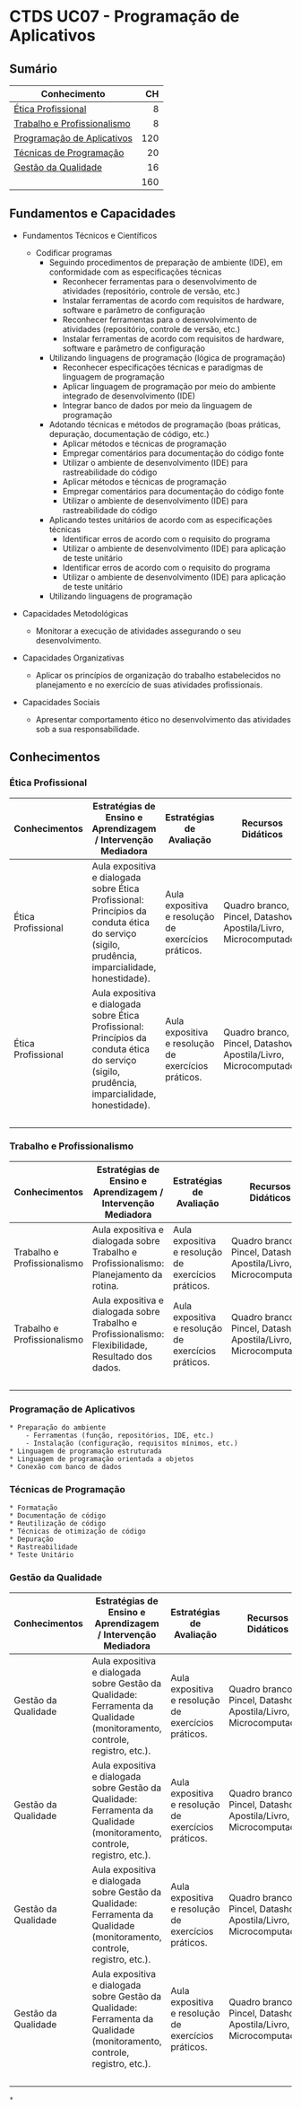 # CTDS UC07 - Programação de Aplicativos

## Sumário

| Conhecimento | CH |
|---|--:|
| [Ética Profissional](#section-1) | 8 |
| [Trabalho e Profissionalismo](#section-2) | 8 |
| [Programação de Aplicativos](#section-3) | 120 |
| [Técnicas de Programação](#section-4) | 20 |
| [Gestão da Qualidade](#section-5) | 16 |
|  | 160 |

## Fundamentos e Capacidades

* Fundamentos Técnicos e Científicos
    - Codificar programas
        * Seguindo procedimentos de preparação de ambiente (IDE), em conformidade com as especificações técnicas
            - Reconhecer ferramentas para o desenvolvimento de atividades (repositório, controle de versão, etc.)
            - Instalar ferramentas de acordo com requisitos de hardware, software e parâmetro de configuração
            - Reconhecer ferramentas para o desenvolvimento de atividades (repositório, controle de versão, etc.)
            - Instalar ferramentas de acordo com requisitos de hardware, software e parâmetro de configuração
        * Utilizando linguagens de programação (lógica de programação)
            - Reconhecer especificações técnicas e paradigmas de linguagem de programação
            - Aplicar linguagem de programação por meio do ambiente integrado de desenvolvimento (IDE)
            - Integrar banco de dados por meio da linguagem de programação
        * Adotando técnicas e métodos de programação (boas práticas, depuração, documentação de código, etc.)
            - Aplicar métodos e técnicas de programação
            - Empregar comentários para documentação do código fonte
            - Utilizar o ambiente de desenvolvimento (IDE) para rastreabilidade do código
            - Aplicar métodos e técnicas de programação
            - Empregar comentários para documentação do código fonte
            - Utilizar o ambiente de desenvolvimento (IDE) para rastreabilidade do código
        * Aplicando testes unitários de acordo com as especificações técnicas
            - Identificar erros de acordo com o requisito do programa
            - Utilizar o ambiente de desenvolvimento (IDE) para aplicação de teste unitário
            - Identificar erros de acordo com o requisito do programa
            - Utilizar o ambiente de desenvolvimento (IDE) para aplicação de teste unitário
        * Utilizando linguagens de programação

* Capacidades Metodológicas
    - Monitorar a execução de atividades assegurando o seu desenvolvimento.

* Capacidades Organizativas
    - Aplicar os princípios de organização do trabalho estabelecidos no planejamento e no exercício de suas atividades profissionais.

* Capacidades Sociais
    - Apresentar comportamento ético no desenvolvimento das atividades sob a sua responsabilidade.

## Conhecimentos

<div id='section-1'/>

### Ética Profissional

| Conhecimentos | Estratégias de Ensino e Aprendizagem / Intervenção Mediadora | Estratégias de Avaliação | Recursos Didáticos | Material de Consumo | CH |
|---|---|---|---|---|:-:|
| Ética Profissional | Aula expositiva e dialogada sobre Ética Profissional: Princípios da conduta ética do serviço (sigilo, prudência, imparcialidade, honestidade). | Aula expositiva e resolução de exercícios práticos. | Quadro branco, Pincel, Datashow, Apostila/Livro, Microcomputador. | Pincel, lápis, borracha, papel. | 4 |
| Ética Profissional | Aula expositiva e dialogada sobre Ética Profissional: Princípios da conduta ética do serviço (sigilo, prudência, imparcialidade, honestidade). | Aula expositiva e resolução de exercícios práticos. | Quadro branco, Pincel, Datashow, Apostila/Livro, Microcomputador. | Pincel, lápis, borracha, papel. | 4 |
||||||8|

<div id='section-2'/>

### Trabalho e Profissionalismo

| Conhecimentos | Estratégias de Ensino e Aprendizagem / Intervenção Mediadora | Estratégias de Avaliação | Recursos Didáticos | Material de Consumo | CH |
|---|---|---|---|---|:-:|
| Trabalho e Profissionalismo | Aula expositiva e dialogada sobre Trabalho e Profissionalismo: Planejamento da rotina. | Aula expositiva e resolução de exercícios práticos. | Quadro branco, Pincel, Datashow, Apostila/Livro, Microcomputador. | Pincel, lápis, borracha, papel. | 4 |
| Trabalho e Profissionalismo | Aula expositiva e dialogada sobre Trabalho e Profissionalismo: Flexibilidade, Resultado dos dados. | Aula expositiva e resolução de exercícios práticos. | Quadro branco, Pincel, Datashow, Apostila/Livro, Microcomputador. | Pincel, lápis, borracha, papel. | 4 |
||||||8|

<div id='section-3'/>

### Programação de Aplicativos
    * Preparação do ambiente
        - Ferramentas (função, repositórios, IDE, etc.)
        - Instalação (configuração, requisitos mínimos, etc.)
    * Linguagem de programação estruturada
    * Linguagem de programação orientada a objetos
    * Conexão com banco de dados

<div id='section-4'/>

### Técnicas de Programação
    * Formatação
    * Documentação de código
    * Reutilização de código
    * Técnicas de otimização de código
    * Depuração
    * Rastreabilidade
    * Teste Unitário

<div id='section-5'/>

### Gestão da Qualidade

| Conhecimentos | Estratégias de Ensino e Aprendizagem / Intervenção Mediadora | Estratégias de Avaliação | Recursos Didáticos | Material de Consumo | CH |
|---|---|---|---|---|:-:|
| Gestão da Qualidade | Aula expositiva e dialogada sobre Gestão da Qualidade: Ferramenta da Qualidade (monitoramento, controle, registro, etc.). | Aula expositiva e resolução de exercícios práticos. | Quadro branco, Pincel, Datashow, Apostila/Livro, Microcomputador. | Pincel, lápis, borracha, papel. | 4 |
| Gestão da Qualidade | Aula expositiva e dialogada sobre Gestão da Qualidade: Ferramenta da Qualidade (monitoramento, controle, registro, etc.). | Aula expositiva e resolução de exercícios práticos. | Quadro branco, Pincel, Datashow, Apostila/Livro, Microcomputador. | Pincel, lápis, borracha, papel. | 4 |
| Gestão da Qualidade | Aula expositiva e dialogada sobre Gestão da Qualidade: Ferramenta da Qualidade (monitoramento, controle, registro, etc.). | Aula expositiva e resolução de exercícios práticos. | Quadro branco, Pincel, Datashow, Apostila/Livro, Microcomputador. | Pincel, lápis, borracha, papel. | 4 |
| Gestão da Qualidade | Aula expositiva e dialogada sobre Gestão da Qualidade: Ferramenta da Qualidade (monitoramento, controle, registro, etc.). | Aula expositiva e resolução de exercícios práticos. | Quadro branco, Pincel, Datashow, Apostila/Livro, Microcomputador. | Pincel, lápis, borracha, papel. | 4 |
||||||16|

    * 